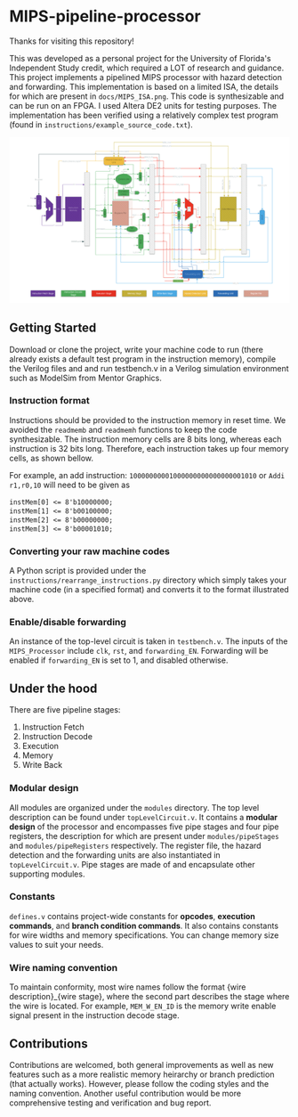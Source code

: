 # MIPS-pipeline-processor

Thanks for visiting this repository!

This was developed as a personal project for the University of Florida's Independent Study credit, 
which required a LOT of research and guidance. This project implements a pipelined MIPS processor with hazard detection and forwarding.
This implementation is based on a limited ISA, the details for which are present in `docs/MIPS_ISA.png`.
This code is synthesizable and can be run on an FPGA. I used Altera DE2 units for testing purposes. The implementation has been verified using a relatively complex test program (found in `instructions/example_source_code.txt`).

![MIPS pipelined processor](./docs/MIPS_diagram.png)

## Getting Started

Download or clone the project, write your machine code to run (there already exists a default test program in the instruction memory),
compile the Verilog files and and run testbench.v in a Verilog simulation environment such as ModelSim from Mentor Graphics.

### Instruction format

Instructions should be provided to the instruction memory in reset time. We avoided the `readmemb` and `readmemh` functions to 
keep the code synthesizable. The instruction memory cells are 8 bits long, whereas each instruction is 32 bits long. 
Therefore, each instruction takes up four memory cells, as shown bellow.

For example, an add instruction: `10000000001000000000000000001010` or `Addi r1,r0,10` will need to be given as 

```
instMem[0] <= 8'b10000000;
instMem[1] <= 8'b00100000;
instMem[2] <= 8'b00000000;
instMem[3] <= 8'b00001010;
```

### Converting your raw machine codes

A Python script is provided under the `instructions/rearrange_instructions.py` directory which simply takes your 
machine code (in a specified format) and converts it to the format illustrated above.

### Enable/disable forwarding

An instance of the top-level circuit is taken in `testbench.v`. 
The inputs of the `MIPS_Processor` include `clk`, `rst`, and `forwarding_EN`.
Forwarding will be enabled if `forwarding_EN` is set to 1, and disabled otherwise.

## Under the hood

There are five pipeline stages: 

1. Instruction Fetch
2. Instruction Decode
3. Execution
4. Memory
5. Write Back

### Modular design

All modules are organized under the `modules` directory.
The top level description can be found under `topLevelCircuit.v`. It contains a **modular design** of the processor and 
encompasses five pipe stages and four pipe registers, the description for which are present under `modules/pipeStages` and 
`modules/pipeRegisters` respectively. The register file, the hazard detection and the forwarding units are also instantiated
in `topLevelCircuit.v`. Pipe stages are made of and encapsulate other supporting modules.

### Constants

`defines.v` contains project-wide constants for **opcodes**, **execution commands**, and **branch condition commands**. 
It also contains constants for wire widths and memory specifications. You can change memory size values to suit your needs.

### Wire naming convention

To maintain conformity, most wire names follow the format {wire description}_{wire stage}, where the second part describes 
the stage where the wire is located. For example, `MEM_W_EN_ID` is the memory write enable signal present in the instruction decode stage.

## Contributions

Contributions are welcomed, both general improvements as well as new features such as a more realistic memory heirarchy or branch prediction (that actually works). However, please follow the coding styles and the naming convention. Another useful contribution would be more comprehensive testing and verification and bug report.
